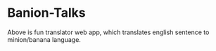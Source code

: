 # Banion-Talks
Above is fun translator web app, which translates english sentence to minion/banana language.
